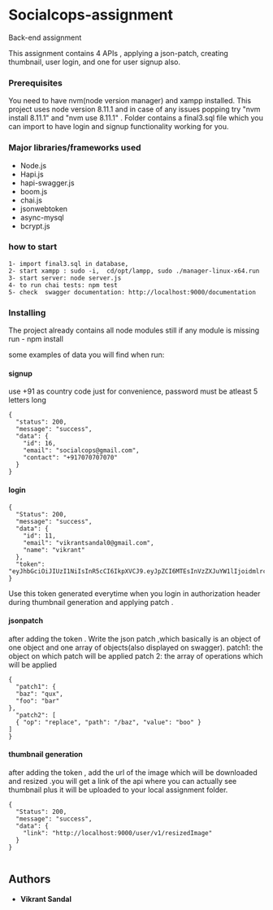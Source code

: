 # Socialcops-assignment
Back-end assignment

This assignment contains 4 APIs  , applying a json-patch, creating thumbnail, user login, and one for user signup also.

### Prerequisites
  You need to have nvm(node version manager) and xampp installed. This project uses node version 8.11.1 and in case of any issues popping try "nvm install 8.11.1"
and "nvm use 8.11.1" . Folder contains a final3.sql file which you can import to have login and signup functionality working for you.
  
### Major libraries/frameworks used
* Node.js
* Hapi.js
* hapi-swagger.js
* boom.js
* chai.js
* jsonwebtoken
* async-mysql
* bcrypt.js

  
  
  
  
  
  
### how to start 

```
1- import final3.sql in database,
2- start xampp : sudo -i,  cd/opt/lampp, sudo ./manager-linux-x64.run 
3- start server: node server.js
4- to run chai tests: npm test
5- check  swagger documentation: http://localhost:9000/documentation

```

### Installing
The project already contains all node modules still if any 
module is missing run - npm install


some examples of data you will find when run:


#### signup

use +91 as country code just for convenience,
password must be atleast 5 letters long

```
{
  "status": 200,
  "message": "success",
  "data": {
    "id": 16,
    "email": "socialcops@gmail.com",
    "contact": "+917070707070"
  }
}

```


#### login
```
{
  "Status": 200,
  "message": "success",
  "data": {
    "id": 11,
    "email": "vikrantsandal0@gmail.com",
    "name": "vikrant"
  },
  "token": "eyJhbGciOiJIUzI1NiIsInR5cCI6IkpXVCJ9.eyJpZCI6MTEsInVzZXJuYW1lIjoidmlrcmFudCIsImlhdCI6MTUyNDU1MDg0N30.JJNDdmZUoYSSOyFsUagvgIcrGJd_UxiyxjaXeK8P3ns"
}
```

Use this token generated everytime when you login in authorization header during  thumbnail generation and applying patch .

#### jsonpatch

after adding the token . Write the json patch ,which basically is an object of one object and one array of objects(also displayed
on swagger).
patch1: the object on which patch will be applied
patch 2: the array of operations which will be applied

```
{
  "patch1": {
  "baz": "qux",
  "foo": "bar"
},
  "patch2": [
  { "op": "replace", "path": "/baz", "value": "boo" }
]
}

```
#### thumbnail generation

after adding the token , add the url of the image which will be downloaded and resized .you will get a link of the api where you can
actually see thumbnail plus it will be uploaded to your local assignment folder.
```
{
  "Status": 200,
  "message": "success",
  "data": {
    "link": "http://localhost:9000/user/v1/resizedImage"
  }
}


```
## Authors

* **Vikrant Sandal** 
